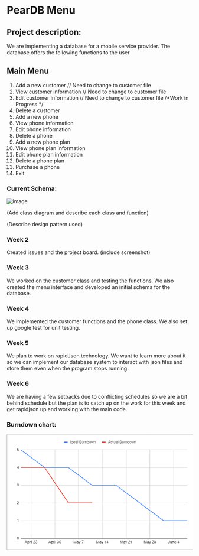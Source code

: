 # PearDB Menu
## Project description: 
We are implementing a database for a mobile service provider. The database offers the following functions to the user

## Main Menu
1. Add a new customer // Need to change to customer file
2. View customer information // Need to change to customer file
3. Edit customer information // Need to change to customer file
/*Work in Progress */
4. Delete a customer
5. Add a new phone
6. View phone information
7. Edit phone information
8. Delete a phone
9. Add a new phone plan
10. View phone plan information
11. Edit phone plan information
12. Delete a phone plan
13. Purchase a phone
14. Exit

### Current Schema:

![image](https://user-images.githubusercontent.com/102573417/233097113-0aa7c2fa-8541-42a1-8964-0a0f25d35f86.png)

(Add class diagram and describe each class and function)

(Describe design pattern used)

### Week 2
Created issues and the project board. (include screenshot)

### Week 3
We worked on the customer class and testing the functions. We also created the menu interface and developed an initial schema for the database.

### Week 4
We implemented the customer functions and the phone class. We also set up google test for unit testing.

### Week 5
We plan to work on rapidJson technology. We want to learn more about it so we can implement our database system to interact with json files and store them even when the program stops running.

### Week 6

We are having a few setbacks due to conflicting schedules so we are a bit behind schedule but the plan is to catch up on the work for this week and get rapidjson up and working with the main code.

### Burndown chart:
![image](https://raw.githubusercontent.com/CS180-spring/cs180-23-pear/main/burnout%20chart.png)



